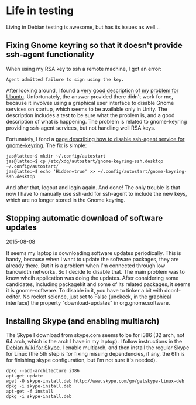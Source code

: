 # Life in testing

Living in Debian testing is awesome, but has its issues as well...

## Fixing Gnome keyring so that it doesn't provide ssh-agent functionality

When using my RSA key to ssh a remote machine, I got an error:

```
Agent admitted failure to sign using the key.
```

After looking around, I found a [very good description of my problem for Ubuntu](https://chrisjean.com/ubuntu-ssh-fix-for-agent-admitted-failure-to-sign-using-the-key/). Unfortunately, the answer provided there didn't work for me, because it involves using a graphical user interface to disable Gnome services on startup, which seems to be available only in Unity. The description includes a test to be sure what the problem is, and a good description of what is happening. The problem is related to gnome-keyring providing ssh-agent services, but not handling well RSA keys.

Fortunately, I fond a [page describing how to disable ssh-agent service for gnome-keyring](http://blog.josefsson.org/tag/keyring/). The fix is simple:

```
jas@latte:~$ mkdir ~/.config/autostart
jas@latte:~$ cp /etc/xdg/autostart/gnome-keyring-ssh.desktop ~/.config/autostart/
jas@latte:~$ echo 'Hidden=true' >> ~/.config/autostart/gnome-keyring-ssh.desktop 
```

And after that, logout and login again. And done! The only trouble is that now I have to manually use ssh-add for ssh-agent to include the new keys, which are no longer stored in the Gnome keyring.

## Stopping automatic download of software updates

2015-08-08

It seems my laptop is downloading software updates periodically. This is handy, because when I want to update the software packages, they are already there. But it is a problem when I'm connected through low bancwidth networks. So I decide to disable that. The main problem was to know whcih application was doing the updates. After considering some candidates, including packagekit and some of its related packages, it seems it is gnome-software. To disable in it, you have to tinker a bit with dconf-editor. No rocket science, just set to False (unckeck, in the graphical interface) the property "download-updates" in org.gnome.software.

## Installing Skype (and enabling multiarch)

The Skype I download from skype.com seems to be for i386 (32 arch, not 64 arch, which is the arch I have in my laptop). I follow instructions in the [Debian Wiki for Skype](https://wiki.debian.org/skype). I enable multiarch, and then install the regular Skype for Linux (the 5th step is for fixing missing dependencies, if any, the 6th is for finishing skype configuration, but I'm not sure it's needed).

```
dpkg --add-architecture i386
apt-get update
wget -O skype-install.deb http://www.skype.com/go/getskype-linux-deb
dpkg -i skype-install.deb
apt-get -f install
dpkg -i skype-install.deb
```
